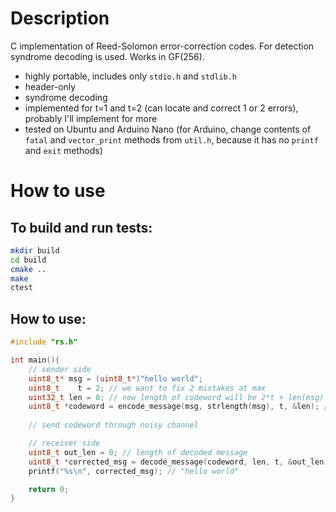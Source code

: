 # Description

C implementation of Reed-Solomon error-correction codes. For detection syndrome decoding is used. Works in GF(256).

- highly portable, includes only `stdio.h` and `stdlib.h`
- header-only
- syndrome decoding
- implemented for t=1 and t=2 (can locate and correct 1 or 2 errors), probably I'll implement for more
- tested on Ubuntu and Arduino Nano (for Arduino, change contents of `fatal` and `vector_print` methods from `util.h`, because it has no `printf` and `exit` methods) 

# How to use

## To build and run tests: 
```bash
mkdir build
cd build
cmake ..
make
ctest
```

## How to use:
```C
#include "rs.h"

int main(){
    // sender side
    uint8_t* msg = (uint8_t*)"hello world";
    uint8_t    t = 2; // we want to fix 2 mistakes at max
    uint32_t len = 0; // new length of codeword will be 2*t + len(msg)
    uint8_t *codeword = encode_message(msg, strlength(msg), t, &len); // yes, I know about strlen. for this I need to include one more header, but I don't want
    
    // send codeword through noisy channel

    // receiver side
    uint8_t out_len = 0; // length of decoded message
    uint8_t *corrected_msg = decode_message(codeword, len, t, &out_len);
    printf("%s\n", corrected_msg); // "hello world"

    return 0;
}
```
